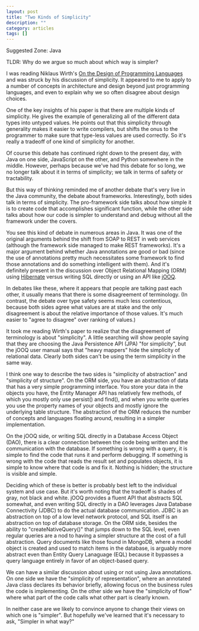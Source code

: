 ```yaml
---
layout: post
title: "Two Kinds of Simplicity"
description: ""
category: articles
tags: []
---
```


Suggested Zone: Java

TLDR: Why do we argue so much about which way is simpler?

I was reading Niklaus Wirth's [On the Design of Programming Languages][1]
and was struck by his discussion of simplicity. It appeared to me to
apply to a number of concepts in architecture and design beyond just
programming languages, and even to explain why we so often disagree
about design choices.

One of the key insights of his paper is that there are multiple kinds of
simplicity. He gives the example of generalizing all of the different
data types into untyped values.  He points out that this simplicity
through generality makes it easier to write compilers, but shifts the
onus to the programmer to make sure that type-less values are used
correctly. So it's really a tradeoff of one kind of simplicity for
another.

Of course this debate has continued right down to the present day, with
Java on one side, JavaScript on the other, and Python somewhere in the
middle. However, perhaps because we've had this debate for so long, we
no longer talk about it in terms of simplicity; we talk in terms of
safety or tractability.

But this way of thinking reminded me of another debate that's very live
in the Java community, the debate about frameworks. Interestingly, both
sides talk in terms of simplicity. The pro-framework side talks about
how simple it is to create code that accomplishes significant function,
while the other side talks about how our code is simpler to understand
and debug without all the framework under the covers.

You see this kind of debate in numerous areas in Java. It was one of the
original arguments behind the shift from SOAP to REST in web services (although
the framework side managed to make REST frameworks). It's a major argument
behind whether Java annotations are good or bad (since the use of annotations
pretty much necessitates some framework to find those annotations and do
something intelligent with them). And it's definitely present in the discussion
over Object Relational Mapping (ORM) using [Hibernate][2] versus writing SQL
directly or using an API like [jOOQ][3].

In debates like these, where it appears that people are talking past each
other, it usually means that there is some disagreement of terminology.
(In contrast, the debate over type safety seems much less contentious,
because both sides agree what values are at stake and the only disagreement
is about the relative importance of those values. It's much easier to
"agree to disagree" over ranking of values.)

It took me reading Wirth's paper to realize that the disagreement of
terminology is about "simplicity". A little searching will show people
saying that they are choosing the Java Persistence API (JPA) "for simplicity",
but the jOOQ user manual says that "heavy mappers" hide the simplicity
of relational data. Clearly both sides can't be using the term simplicity
in the same way.

I think one way to describe the two sides is "simplicity of abstraction" and
"simplicity of structure". On the ORM side, you have an abstraction of data
that has a very simple programming interface. You store your data in the objects
you have, the Entity Manager API has relatively few methods, of which you
mostly only use persist() and find(), and when you write queries you use
the property names of your objects and mostly ignore the underlying table
structure. The abstraction of the ORM reduces the number of concepts and
languages floating around, resulting in a simpler implementation.

On the jOOQ side, or writing SQL directly in a Database Access Object (DAO),
there is a clear connection between the code being written and the communication
with the database. If something is wrong with a query, it is simple to find the
code that runs it and perform debugging. If something is wrong with the code
that reads the result set and populates objects, it is simple to know where
that code is and fix it. Nothing is hidden; the structure is visible and simple.

Deciding which of these is better is probably best left to the individual system
and use case. But it's worth noting that the tradeoff is shades of gray, not
black and white. jOOQ provides a fluent API that abstracts SQL somewhat, and
even writing SQL directly in a DAO leverages Java Database Connectivity (JDBC)
to do the actual database communication. JDBC is an abstraction on top of a
low level network protocol, and SQL itself is an abstraction on top of database
storage. On the ORM side, besides the ability to "createNativeQuery()" that
jumps down to the SQL level, even regular queries are a nod to having a
simpler structure at the cost of a full abstraction. Query documents like those
found in MongoDB, where a model object is created and used to match items in
the database, is arguably more abstract even than Entity Query Lanaguage (EQL)
because it bypasses a query language entirely in favor of an object-based
query.

We can have a similar discussion about using or not using Java annotations.
On one side we have the "simplicity of representation", where an annotated Java
class declares its behavior briefly, allowing focus on the business rules the
code is implementing. On the other side we have the "simplicity of flow" where
what part of the code calls what other part is clearly known. 

In neither case are we likely to convince anyone to change their views on
which one is "simpler". But hopefully we've learned that it's necessary to
ask, "Simpler in what way?"

[1]:http://web.eecs.umich.edu/~bchandra/courses/papers/Wirth_Design.pdf
[2]:http://hibernate.org/
[3]:http://www.jooq.org/

